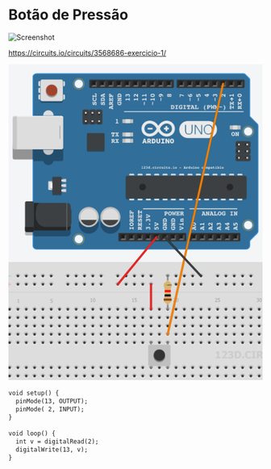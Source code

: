 Botão de Pressão
================

![Screenshot](imagens/botao-01.png)

https://circuits.io/circuits/3568686-exercicio-1/

![Screenshot](imagens/botao-02.png)

```
void setup() {                
  pinMode(13, OUTPUT);     
  pinMode( 2, INPUT);     
}

void loop() {
  int v = digitalRead(2);
  digitalWrite(13, v);
}
```
